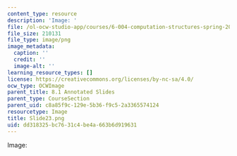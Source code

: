 ```yaml
---
content_type: resource
description: 'Image: '
file: /ol-ocw-studio-app/courses/6-004-computation-structures-spring-2017/dd318325bc7631c4be4a663b6d919631_Slide23.png
file_size: 210131
file_type: image/png
image_metadata:
  caption: ''
  credit: ''
  image-alt: ''
learning_resource_types: []
license: https://creativecommons.org/licenses/by-nc-sa/4.0/
ocw_type: OCWImage
parent_title: 8.1 Annotated Slides
parent_type: CourseSection
parent_uid: c8a85f9c-129e-5b36-f9c5-2a3365574124
resourcetype: Image
title: Slide23.png
uid: dd318325-bc76-31c4-be4a-663b6d919631
---
```

Image: 